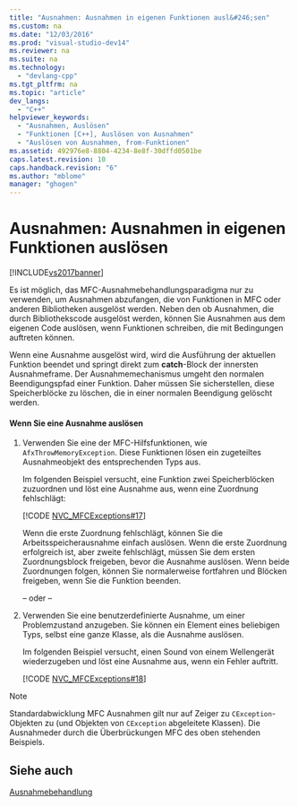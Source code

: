 ```yaml
---
title: "Ausnahmen: Ausnahmen in eigenen Funktionen ausl&#246;sen"
ms.custom: na
ms.date: "12/03/2016"
ms.prod: "visual-studio-dev14"
ms.reviewer: na
ms.suite: na
ms.technology: 
  - "devlang-cpp"
ms.tgt_pltfrm: na
ms.topic: "article"
dev_langs: 
  - "C++"
helpviewer_keywords: 
  - "Ausnahmen, Auslösen"
  - "Funktionen [C++], Auslösen von Ausnahmen"
  - "Auslösen von Ausnahmen, from-Funktionen"
ms.assetid: 492976e8-8804-4234-8e8f-30dffd0501be
caps.latest.revision: 10
caps.handback.revision: "6"
ms.author: "mblome"
manager: "ghogen"
---
```

# Ausnahmen: Ausnahmen in eigenen Funktionen ausl&#246;sen
[!INCLUDE[vs2017banner](../assembler/inline/includes/vs2017banner.md)]

Es ist möglich, das MFC\-Ausnahmebehandlungsparadigma nur zu verwenden, um Ausnahmen abzufangen, die von Funktionen in MFC oder anderen Bibliotheken ausgelöst werden.  Neben den ob Ausnahmen, die durch Bibliothekscode ausgelöst werden, können Sie Ausnahmen aus dem eigenen Code auslösen, wenn Funktionen schreiben, die mit Bedingungen auftreten können.  
  
 Wenn eine Ausnahme ausgelöst wird, wird die Ausführung der aktuellen Funktion beendet und springt direkt zum **catch**\-Block der innersten Ausnahmeframe.  Der Ausnahmemechanismus umgeht den normalen Beendigungspfad einer Funktion.  Daher müssen Sie sicherstellen, diese Speicherblöcke zu löschen, die in einer normalen Beendigung gelöscht werden.  
  
#### Wenn Sie eine Ausnahme auslösen  
  
1.  Verwenden Sie eine der MFC\-Hilfsfunktionen, wie `AfxThrowMemoryException`.  Diese Funktionen lösen ein zugeteiltes Ausnahmeobjekt des entsprechenden Typs aus.  
  
     Im folgenden Beispiel versucht, eine Funktion zwei Speicherblöcken zuzuordnen und löst eine Ausnahme aus, wenn eine Zuordnung fehlschlägt:  
  
     [!CODE [NVC_MFCExceptions#17](../CodeSnippet/VS_Snippets_Cpp/NVC_MFCExceptions#17)]  
  
     Wenn die erste Zuordnung fehlschlägt, können Sie die Arbeitsspeicherausnahme einfach auslösen.  Wenn die erste Zuordnung erfolgreich ist, aber zweite fehlschlägt, müssen Sie dem ersten Zuordnungsblock freigeben, bevor die Ausnahme auslösen.  Wenn beide Zuordnungen folgen, können Sie normalerweise fortfahren und Blöcken freigeben, wenn Sie die Funktion beenden.  
  
     – oder –  
  
2.  Verwenden Sie eine benutzerdefinierte Ausnahme, um einer Problemzustand anzugeben.  Sie können ein Element eines beliebigen Typs, selbst eine ganze Klasse, als die Ausnahme auslösen.  
  
     Im folgenden Beispiel versucht, einen Sound von einem Wellengerät wiederzugeben und löst eine Ausnahme aus, wenn ein Fehler auftritt.  
  
     [!CODE [NVC_MFCExceptions#18](../CodeSnippet/VS_Snippets_Cpp/NVC_MFCExceptions#18)]  
  
> [!NOTE]
>  Standardabwicklung MFC Ausnahmen gilt nur auf Zeiger zu `CException`\-Objekten zu \(und Objekten von `CException` abgeleitete Klassen\).  Die Ausnahmeder durch die Überbrückungen MFC des oben stehenden Beispiels.  
  
## Siehe auch  
 [Ausnahmebehandlung](../mfc/exception-handling-in-mfc.md)